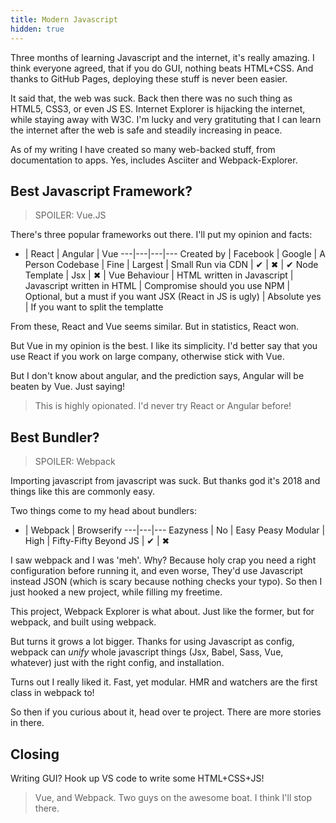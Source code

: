```yaml
---
title: Modern Javascript
hidden: true
---
```


Three months of learning Javascript and the internet, it's really amazing. I think everyone agreed, that if you do GUI, nothing beats HTML+CSS. And thanks to GitHub Pages, deploying these stuff is never been easier.

It said that, the web was suck. Back then there was no such thing as HTML5, CSS3, or even JS ES. Internet Explorer is hijacking the internet, while staying away with W3C. I'm lucky and very gratituting that I can learn the internet after the web is safe and steadily increasing in peace.

As of my writing I have created so many web-backed stuff, from documentation to apps. Yes, includes Asciiter and Webpack-Explorer.

## Best Javascript Framework?

> SPOILER: Vue.JS

There's three popular frameworks out there. I'll put my opinion and facts:

 * | React | Angular | Vue
---|---|---|---
Created by | Facebook | Google | A Person
Codebase | Fine | Largest | Small
Run via CDN | ✔ | ✖ | ✔
Node Template | Jsx | ✖ | Vue
Behaviour | HTML written in Javascript | Javascript written in HTML | Compromise
should you use NPM | Optional, but a must if you want JSX (React in JS is ugly) | Absolute yes | If you want to split the templatte

From these, React and Vue seems similar. But in statistics, React won.

But Vue in my opinion is the best. I like its simplicity. I'd better say that you use React if you work on large company, otherwise stick with Vue.

But I don't know about angular, and the prediction says, Angular will be beaten by Vue. Just saying!

> This is highly opionated. I'd never try React or Angular before!

## Best Bundler?

> SPOILER: Webpack

Importing javascript from javascript was suck. But thanks god it's 2018 and things like this are commonly easy.

Two things come to my head about bundlers:

 * | Webpack | Browserify
 ---|---|---
 Eazyness | No | Easy Peasy
 Modular | High | Fifty-Fifty
 Beyond JS | ✔ | ✖


I saw webpack and I was 'meh'. Why? Because holy crap you need a right configuration before running it, and even worse, They'd use Javascript instead JSON (which is scary because nothing checks your typo). So then I just hooked a new project, while filling my freetime.

This project, Webpack Explorer is what about. Just like the former, but for webpack, and built using webpack.

But turns it grows a lot bigger. Thanks for using Javascript as config, webpack can *unify* whole javascript things (Jsx, Babel, Sass, Vue, whatever) just with the right config, and installation.

Turns out I really liked it. Fast, yet modular. HMR and watchers are the first class in webpack to!

So then if you curious about it, head over te project. There are more stories in there.

## Closing

Writing GUI? Hook up VS code to write some HTML+CSS+JS!

> Vue, and Webpack. Two guys on the awesome boat. I think I'll stop there.